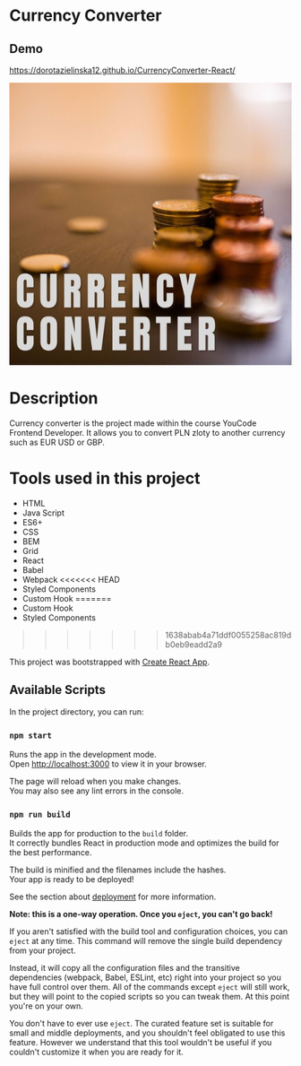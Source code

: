 # Currency Converter

## Demo

https://dorotazielinska12.github.io/CurrencyConverter-React/

![](public/images/image.jpg)

# Description

Currency converter is the project made within the course YouCode Frontend Developer. It allows you to convert PLN zloty to another currency such as EUR USD or GBP.

# Tools used in this project

- HTML
- Java Script 
- ES6+
- CSS
- BEM
- Grid
- React
- Babel
- Webpack
<<<<<<< HEAD
- Styled Components
- Custom Hook
=======
- Custom Hook
- Styled Components
>>>>>>> 1638abab4a71ddf0055258ac819db0eb9eadd2a9

This project was bootstrapped with [Create React App](https://github.com/facebook/create-react-app).

## Available Scripts

In the project directory, you can run:

### `npm start`

Runs the app in the development mode.\
Open [http://localhost:3000](http://localhost:3000) to view it in your browser.

The page will reload when you make changes.\
You may also see any lint errors in the console.

### `npm run build`

Builds the app for production to the `build` folder.\
It correctly bundles React in production mode and optimizes the build for the best performance.

The build is minified and the filenames include the hashes.\
Your app is ready to be deployed!

See the section about [deployment](https://facebook.github.io/create-react-app/docs/deployment) for more information.

**Note: this is a one-way operation. Once you `eject`, you can't go back!**

If you aren't satisfied with the build tool and configuration choices, you can `eject` at any time. This command will remove the single build dependency from your project.

Instead, it will copy all the configuration files and the transitive dependencies (webpack, Babel, ESLint, etc) right into your project so you have full control over them. All of the commands except `eject` will still work, but they will point to the copied scripts so you can tweak them. At this point you're on your own.

You don't have to ever use `eject`. The curated feature set is suitable for small and middle deployments, and you shouldn't feel obligated to use this feature. However we understand that this tool wouldn't be useful if you couldn't customize it when you are ready for it.


